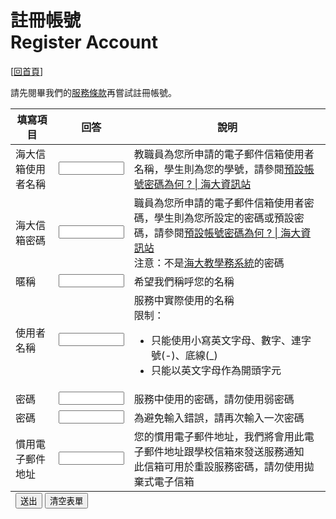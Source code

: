 # 註冊帳號<br />Register Account

[[回首頁](https://sites.ind.ntou.edu.tw)]

請先閱畢我們的[服務條款](/terms.markdown)再嘗試註冊帳號。

<form id="registration-form" method="post" action="/cgi-bin/register-user.cgi">
	<table>
		<thead>
			<tr>
				<th>填寫項目</th><th>回答</th><th>說明</th>
			</tr>
		</thead>
		<tfoot>
			<tr>
				<td colspan="3">
					<input id="submit" type="submit" value="送出" />
					<input id="reset" type="reset" value="清空表單" />
				</td>
			</tr>
		</tfoot>
		<tbody>
			<tr>
				<td>海大信箱使用者名稱</td><td><input name="ntouwebmail_id" type="text" size="10" maxlength="30" /></td><td>教職員為您所申請的電子郵件信箱使用者名稱，學生則為您的學號，請參閱<a href="http://infosec.ntou.edu.tw/?p=174" target="_blank">預設帳號密碼為何 ? &#x007c; 海大資訊站</a></td>
			</tr>
			<tr>
				<td>海大信箱密碼</td><td><input name="ntouwebmail_password" type="text" size="10" maxlength="30" /></td><td>職員為您所申請的電子郵件信箱使用者密碼，學生則為您所設定的密碼或預設密碼，請參閱<a href="http://infosec.ntou.edu.tw/?p=174" target="_blank">預設帳號密碼為何 ? &#x007c; 海大資訊站</a><br />注意：不是<a href="http://ais.ntou.edu.tw" target="_blank">海大教學務系統</a>的密碼</td>
			</tr>
			<tr>
				<td>暱稱</td><td><input name="nickname" type="text" size="10" maxlength="20" /></td><td>希望我們稱呼您的名稱</td> 
			</tr>
			<tr>
				<td>使用者名稱</td><td><input name="username" type="text" size="10" maxlength="20"  /></td><td>服務中實際使用的名稱<br />
	限制：<br />
	<ul>
		<li>只能使用小寫英文字母、數字、連字號(-)、底線(_)</li>
		<li>只能以英文字母作為開頭字元</li>
	</ul>
				</td>
			</tr>
			<tr>
				<td>密碼</td><td><input name="password" type="password" size="10" maxlength="100" /></td><td>服務中使用的密碼，請勿使用弱密碼</td>
			</tr>
			<tr>
				<td>密碼</td><td><input name="password-again" type="password" size="10" maxlength="100" /></td><td>為避免輸入錯誤，請再次輸入一次密碼</td>
			</tr>
			<tr>
				<td>慣用電子郵件地址</td><td><input name="perferred-email-address" type="text" size="10" maxlength="254" /><!-- [standards - What is the longest possible email address? - Stack Overflow](http://stackoverflow.com/questions/7717573/what-is-the-longest-possible-email-address#7717596) --></td><td>您的慣用電子郵件地址，我們將會用此電子郵件地址跟學校信箱來發送服務通知<br />此信箱可用於重設服務密碼，請勿使用拋棄式電子信箱</td>
			</tr>
		</tbody>
	</table>
</form>
